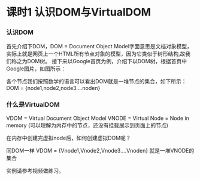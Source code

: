 # 课时1  认识DOM与VirtualDOM

### 认识DOM
首先介绍下DOM，DOM = Document Object Model字面意思是文档对象模型，实际上就是网页上一个HTML所有节点对象的模型，因为它类似于树形结构,故我们称之为DOM树。
接下来以Google首页为例，介绍下以DOM树，根据首页中Google图片，如图所示：

各个节点我们按照数学的语言可以看出DOM就是一堆节点的集合，如下所示：
DOM = {node1,node2,node3....noden}

### 什么是VirtualDOM
VDOM = Virtual Document Object Model
VNODE = Virtual Node = Node in memory (可以理解为内存中的节点，还没有挂载展示到页面上的节点)

在内存中创建完虚拟node后，如何创建虚拟DOM呢？

同DOM一样 VDOM = {Vnode1,Vnode2,Vnode3....Vnoden} 就是一堆VNODE的集合

实例请参考视频做练习。